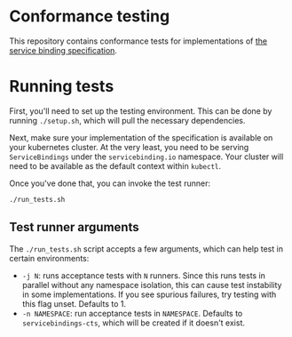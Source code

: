 # Conformance testing

This repository contains conformance tests for implementations of [the service binding specification][spec].

# Running tests

First, you'll need to set up the testing environment.  This can be done by
running `./setup.sh`, which will pull the necessary dependencies.

Next, make sure your implementation of the specification is available on your
kubernetes cluster.  At the very least, you need to be serving
`ServiceBindings` under the `servicebinding.io` namespace.  Your cluster will
need to be available as the default context within `kubectl`.

Once you've done that, you can invoke the test runner:
```bash
./run_tests.sh
```

## Test runner arguments

The `./run_tests.sh` script accepts a few arguments, which can help test in certain environments:

- `-j N`: runs acceptance tests with `N` runners.  Since this runs tests in
  parallel without any namespace isolation, this can cause test instability in
  some implementations.  If you see spurious failures, try testing with this
  flag unset.  Defaults to 1.
- `-n NAMESPACE`: run acceptance tests in `NAMESPACE`.  Defaults to
  `servicebindings-cts`, which will be created if it doesn't exist.

[spec]: https://github.com/servicebindings/spec
